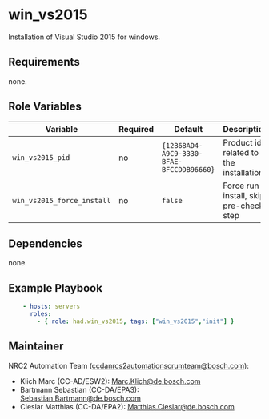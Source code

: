 win_vs2015
=========

Installation of Visual Studio 2015 for windows.

Requirements
------------

none.

Role Variables
--------------

Variable | Required | Default | Description
-------- | -------- | ------- | -----------
`win_vs2015_pid` | no | `{12B68AD4-A9C9-3330-BFAE-BFCCDDB96660}` |  Product id related to the installation
`win_vs2015_force_install` | no | `false` |  Force run install, skip pre-check step

Dependencies
------------

none.

Example Playbook
----------------

```yml
    - hosts: servers
      roles:
        - { role: had.win_vs2015, tags: ["win_vs2015","init"] }
```

Maintainer
------------------

NRC2 Automation Team (ccdanrcs2automationscrumteam@bosch.com):
- Klich Marc (CC-AD/ESW2): Marc.Klich@de.bosch.com
- Bartmann Sebastian (CC-DA/EPA3): Sebastian.Bartmann@de.bosch.com
- Cieslar Matthias (CC-DA/EPA2): Matthias.Cieslar@de.bosch.com